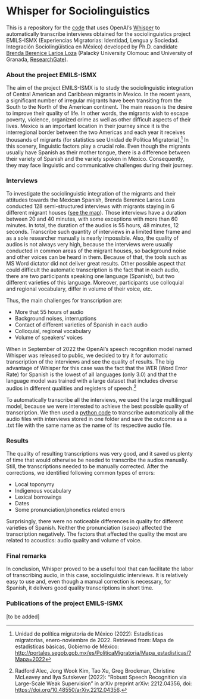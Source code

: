 # Whisper for Sociolinguistics

This is a repository for the [code](/Whisper.py) that uses OpenAI’s [Whisper](https://github.com/openai/whisper) to automatically transcribe interviews obtained for the sociolinguistics project EMILS-ISMX (Experiencias Migratorias: Identidad, Lengua y Sociedad. Integración Sociolingüística en México) developed by Ph.D. candidate [Brenda Berenice Larios Loza](https://upol.academia.edu/BrendaBereniceLariosLoza) (Palacký University Olomouc and University of Granada, [ResearchGate](https://www.researchgate.net/profile/Brenda-Larios-Loza)).

### About the project EMILS-ISMX

The aim of the project EMILS-ISMX is to study the sociolinguistic integration of Central American and Caribbean migrants in Mexico. In the recent years, a significant number of irregular migrants have been transiting from the South to the North of the American continent. The main reason is the desire to improve their quality of life. In other words, the migrants wish to escape poverty, violence, organized crime as well as other difficult aspects of their lives. Mexico is an important location in their journey since it is the interregional border between the two Americas and each year it receives thousands of migrants (for statistics see Unidad de Política Migratoria).[^1] In this scenery, linguistic factors play a crucial role. Even though the migrants usually have Spanish as their mother tongue, there is a difference between their variety of Spanish and the variety spoken in Mexico. Consequently, they may face linguistic and communicative challenges during their journey.

### Interviews

To investigate the sociolinguistic integration of the migrants and their attitudes towards the Mexican Spanish, Brenda Berenice Larios Loza conducted 128 semi-structured interviews with migrants staying in 6 different migrant houses ([see the map](https://www.google.com/maps/d/u/1/viewer?mid=1EcMXcebgV9G5DGapAfiswYlEc-5gvZA&ll=25.93618304769706%2C-97.55053775275245&z=6)). Those interviews have a duration between 20 and 40 minutes, with some exceptions with more than 60 minutes. In total, the duration of the audios is 55 hours, 48 minutes, 12 seconds. Transcribe such quantity of interviews in a limited time frame and as a sole researcher manually is nearly impossible. Also, the quality of audios is not always very high, because the interviews were usually conducted in common areas of the migrant houses, so background noise and other voices can be heard in them. Because of that, the tools such as MS Word dictator did not deliver great results. Other possible aspect that could difficult the automatic transcription is the fact that in each audio, there are two participants speaking one language (Spanish), but two different varieties of this language. Moreover, participants use colloquial and regional vocabulary, differ in volume of their voice, etc.

Thus, the main challenges for transcription are:

-	More that 55 hours of audio
-	Background noises, interruptions
-	Contact of different varieties of Spanish in each audio
-	Colloquial, regional vocabulary
-	Volume of speakers’ voices

When in September of 2022 the OpenAI’s speech recognition model named Whisper was released to public, we decided to try it for automatic transcription of the interviews and see the quality of results. The big advantage of Whisper for this case was the fact that the WER (Word Error Rate) for Spanish is the lowest of all languages (only 3.0) and that the language model was trained with a large dataset that includes diverse audios in different qualities and registers of speech.[^2]

To automatically transcribe all the interviews, we used the large multilingual model, because we were interested to achieve the best possible quality of transcription. We then used a [python code](/Whisper.py) to transcribe automatically all the audio files with interviews stored in one folder and save the outcome as a .txt file with the same name as the name of its respective audio file.

### Results

The quality of resulting transcriptions was very good, and it saved us plenty of time that would otherwise be needed to transcribe the audios manually. Still, the transcriptions needed to be manually corrected. After the corrections, we identified following common types of errors:

-	Local toponymy
-	Indigenous vocabulary
-	Lexical borrowings
-	Dates
-	Some pronunciation/phonetics related errors

Surprisingly, there were no noticeable differences in quality for different varieties of Spanish. Neither the pronunciation (*seseo*) affected the transcription negatively. The factors that affected the quality the most are related to acoustics: audio quality and volume of voice.

### Final remarks

In conclusion, Whisper proved to be a useful tool that can facilitate the labor of transcribing audio, in this case, sociolinguistic interviews. It is relatively easy to use and, even though a manual correction is necessary, for Spanish, it delivers good quality transcriptions in short time.

### Publications of the project EMILS-ISMX

[to be added]


[^1]: Unidad de política migratoria de México (2022): Estadísticas migratorias, enero-noviembre
de 2022. Retrieved from: Mapa de estadísticas básicas, Gobierno de México:
http://portales.segob.gob.mx/es/PoliticaMigratoria/Mapa_estadisticas/?Mapa=2022

[^2]: Radford Alec, Jong Wook Kim, Tao Xu, Greg Brockman, Christine McLeavey and Ilya Sutskever (2022): “Robust Speech Recognition via Large-Scale Weak Supervision” in arXiv preprint arXiv: 2212.04356, doi: https://doi.org/10.48550/arXiv.2212.04356.
